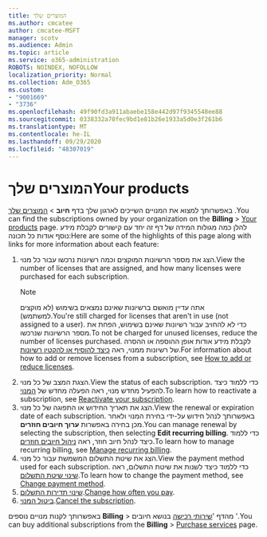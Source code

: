 ```yaml
---
title: המוצרים שלך
ms.author: cmcatee
author: cmcatee-MSFT
manager: scotv
ms.audience: Admin
ms.topic: article
ms.service: o365-administration
ROBOTS: NOINDEX, NOFOLLOW
localization_priority: Normal
ms.collection: Adm_O365
ms.custom:
- "9001669"
- "3736"
ms.openlocfilehash: 49f90fd3a911abaebe158e442d97f9345548ee88
ms.sourcegitcommit: 0338332a70fec9bd1e81b26e1933a5d0e3f261b6
ms.translationtype: MT
ms.contentlocale: he-IL
ms.lasthandoff: 09/29/2020
ms.locfileid: "48307019"
---
```

# <a name="your-products"></a><span data-ttu-id="54291-102">המוצרים שלך</span><span class="sxs-lookup"><span data-stu-id="54291-102">Your products</span></span>

<span data-ttu-id="54291-103">באפשרותך למצוא את המנויים השייכים לארגון שלך בדף **חיוב**  >  [המוצרים שלך](https://go.microsoft.com/fwlink/p/?linkid=842054) .</span><span class="sxs-lookup"><span data-stu-id="54291-103">You can find the subscriptions owned by your organization on the **Billing** > [Your products](https://go.microsoft.com/fwlink/p/?linkid=842054) page.</span></span> <span data-ttu-id="54291-104">להלן כמה מגולות המידה של דף זה יחד עם קישורים לקבלת מידע נוסף אודות כל תכונה:</span><span class="sxs-lookup"><span data-stu-id="54291-104">Here are some of the highlights of this page along with links for more information about each feature:</span></span>

1. <span data-ttu-id="54291-105">הצג את מספר הרשיונות המוקצים וכמה רשיונות נרכשו עבור כל מנוי.</span><span class="sxs-lookup"><span data-stu-id="54291-105">View the number of licenses that are assigned, and how many licenses were purchased for each subscription.</span></span>
    > [!NOTE]
    > <span data-ttu-id="54291-106">אתה עדיין מואשם ברשיונות שאינם נמצאים בשימוש (לא מוקצים למשתמש).</span><span class="sxs-lookup"><span data-stu-id="54291-106">You're still charged for licenses that aren't in use (not assigned to a user).</span></span> <span data-ttu-id="54291-107">כדי לא להחויב עבור רשיונות שאינם בשימוש, הפחת את מספר הרשיונות שנרכשו.</span><span class="sxs-lookup"><span data-stu-id="54291-107">To not be charged for unused licenses, reduce the number of licenses purchased.</span></span> <span data-ttu-id="54291-108">לקבלת מידע אודות אופן ההוספה או ההסרה של רשיונות ממנוי, ראה [כיצד להוסיף או להקטין רשיונות](https://docs.microsoft.com/alchemyinsights/how-to-add-or-reduce-licenses).</span><span class="sxs-lookup"><span data-stu-id="54291-108">For information about how to add or remove licenses from a subscription, see [How to add or reduce licenses](https://docs.microsoft.com/alchemyinsights/how-to-add-or-reduce-licenses).</span></span>
2. <span data-ttu-id="54291-109">הצגת המצב של כל מנוי.</span><span class="sxs-lookup"><span data-stu-id="54291-109">View the status of each subscription.</span></span> <span data-ttu-id="54291-110">כדי ללמוד כיצד להפעיל מחדש מנוי, ראה הפעלה מחדש של [המנוי](reactivate-your-subscription.md).</span><span class="sxs-lookup"><span data-stu-id="54291-110">To learn how to reactivate a subscription, see [Reactivate your subscription](reactivate-your-subscription.md).</span></span>
3. <span data-ttu-id="54291-111">הצג את תאריך החידוש או התפוגה של כל מנוי.</span><span class="sxs-lookup"><span data-stu-id="54291-111">View the renewal or expiration date of each subscription.</span></span> <span data-ttu-id="54291-112">באפשרותך לנהל חידוש על-ידי בחירת המנוי ולאחר מכן בחירה באפשרות **ערוך חיובים חוזרים**.</span><span class="sxs-lookup"><span data-stu-id="54291-112">You can manage renewal by selecting the subscription, then selecting **Edit recurring billing**.</span></span> <span data-ttu-id="54291-113">כדי ללמוד כיצד לנהל חיוב חוזר, ראה [ניהול חיובים חוזרים](manage-auto-renewal.md).</span><span class="sxs-lookup"><span data-stu-id="54291-113">To learn how to manage recurring billing, see [Manage recurring billing](manage-auto-renewal.md).</span></span>
4. <span data-ttu-id="54291-114">הצג את שיטת התשלום המשמשת עבור כל מנוי.</span><span class="sxs-lookup"><span data-stu-id="54291-114">View the payment method used for each subscription.</span></span> <span data-ttu-id="54291-115">כדי ללמוד כיצד לשנות את שיטת התשלום, ראה [שינוי שיטת התשלום](change-payment-method.md).</span><span class="sxs-lookup"><span data-stu-id="54291-115">To learn how to change the payment method, see [Change payment method](change-payment-method.md).</span></span>
5. <span data-ttu-id="54291-116">[שינוי תדירות התשלום](change-how-often-you-pay.md).</span><span class="sxs-lookup"><span data-stu-id="54291-116">[Change how often you pay](change-how-often-you-pay.md).</span></span>
6. <span data-ttu-id="54291-117">[ביטול המנוי](https://go.microsoft.com/fwlink/?linkid=2119113).</span><span class="sxs-lookup"><span data-stu-id="54291-117">[Cancel the subscription](https://go.microsoft.com/fwlink/?linkid=2119113).</span></span>

<span data-ttu-id="54291-118">באפשרותך לקנות מנויים נוספים **Billing**  >  מהדף '[שירותי רכישה](https://go.microsoft.com/fwlink/p/?linkid=868433) בנושא חיובים '.</span><span class="sxs-lookup"><span data-stu-id="54291-118">You can buy additional subscriptions from the **Billing** > [Purchase services](https://go.microsoft.com/fwlink/p/?linkid=868433) page.</span></span>